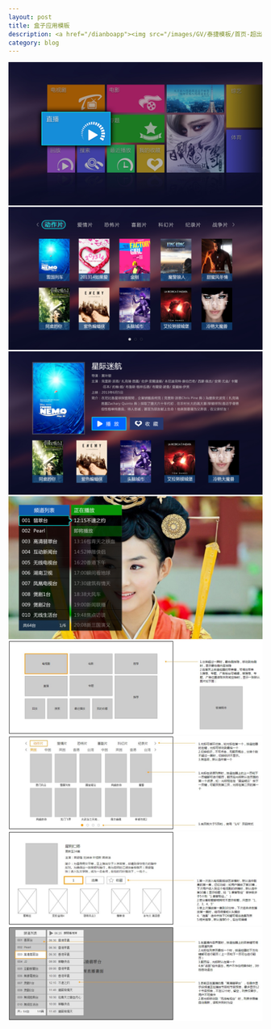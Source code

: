 ```yaml
---
layout: post
title: 盒子应用模板
description: <a href="/dianboapp"><img src="/images/GV/泰捷模板/首页-超出一屏.jpg"></a>
category: blog
---
```


<img src="/images/GV/泰捷模板/首页-超出一屏.jpg">
<img src="/images/GV/泰捷模板/电影.jpg">
<img src="/images/GV/泰捷模板/电影-详情.jpg">
<img src="/images/GV/泰捷模板/直播-调出频道列表.jpg">
<img src="/images/GV/泰捷模板/首页.jpg">
<img src="/images/GV/泰捷模板/资源列表.jpg">
<img src="/images/GV/泰捷模板/资源详情.jpg">
<img src="/images/GV/泰捷模板/直播.jpg">
